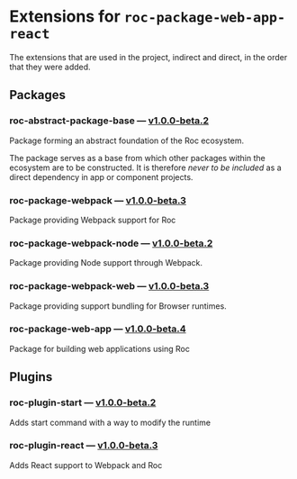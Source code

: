# Extensions for `roc-package-web-app-react`

The extensions that are used in the project, indirect and direct, in the order that they were added.

## Packages
### roc-abstract-package-base — [v1.0.0-beta.2](https://www.npmjs.com/package/roc-abstract-package-base)
Package forming an abstract foundation of the Roc ecosystem.

The package serves as a base from which other packages within the ecosystem are to be constructed.
It is therefore _never to be included_ as a direct dependency in app or component projects.

### roc-package-webpack — [v1.0.0-beta.3](https://www.npmjs.com/package/roc-package-webpack)
Package providing Webpack support for Roc

### roc-package-webpack-node — [v1.0.0-beta.2](https://www.npmjs.com/package/roc-package-webpack-node)
Package providing Node support through Webpack.

### roc-package-webpack-web — [v1.0.0-beta.3](https://www.npmjs.com/package/roc-package-webpack-web)
Package providing support bundling for Browser runtimes.

### roc-package-web-app — [v1.0.0-beta.4](https://www.npmjs.com/package/roc-package-web-app)
Package for building web applications using Roc

## Plugins
### roc-plugin-start — [v1.0.0-beta.2](https://www.npmjs.com/package/roc-plugin-start)
Adds start command with a way to modify the runtime

### roc-plugin-react — [v1.0.0-beta.3](https://www.npmjs.com/package/roc-plugin-react)
Adds React support to Webpack and Roc
